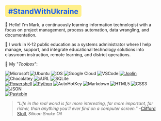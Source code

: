 [![Stand With Ukraine](https://raw.githubusercontent.com/vshymanskyy/StandWithUkraine/main/badges/StandWithUkraine.svg)](https://stand-with-ukraine.pp.ua)

👋 Hello! I'm Mark, a continuously learning information technologist with a focus on project management, process automation, data wrangling, and documentation. 

:school: I work in K-12 public education as a systems administrator where I help manage, support, and integrate educational technology solutions into classroom instruction, remote learning, and district operations. 


🧰 My "_Toolbox_":

![Microsoft](https://img.shields.io/badge/-Microsoft-5E5E5E?logo=microsoft)
![Ubuntu](https://img.shields.io/badge/-Ubuntu-E95420?logo=ubuntu&labelColor=white)
![iOS](https://img.shields.io/badge/-Apple-000000?logo=ios)
![Google Cloud](https://img.shields.io/badge/-Google%20Cloud-4285F4?logo=googlecloud&labelColor=white)
![VSCode](https://img.shields.io/badge/-VSCode-007ACC?logo=visualstudiocode)
[![Joplin](https://img.shields.io/badge/-Joplin-1071D3?logo=joplin)](https://joplinapp.org/)
![Chocolatey](https://img.shields.io/badge/-Chocolatey-80B5E3?logo=chocolatey&labelColor=white)
![cURL](https://img.shields.io/badge/-cURL-073551?logo=curl)
![SQLite](https://img.shields.io/badge/-SQLite-003B57?logo=sqlite)<br>
[![Powershell](https://img.shields.io/badge/-Powershell-5391FE?logo=powershell&labelColor=white)](https://github.com/PowerShell/PowerShell)
[![Python](https://img.shields.io/badge/-Python-3776AB?logo=python&labelColor=white)](https://www.python.org/)
![AutoHotKey](https://img.shields.io/badge/-AutoHotKey-334455?logo=autohotkey)
![Markdown](https://img.shields.io/badge/-Markdown-000000?logo=markdown)
![HTML5](https://img.shields.io/badge/-HTML5-E34F26?logo=html5&labelColor=white)
![CSS3](https://img.shields.io/badge/-CSS3-1572B6?logo=css3)
![JSON](https://img.shields.io/badge/-JSON-000000?logo=json)<br>
[![Pastebin](https://img.shields.io/badge/-Pastebin-02456C?logo=pastebin)](https://pastebin.com/u/mlot)


> “_Life in the real world is far more interesting, far more important, far richer, than anything you'll ever find on a computer screen._” -[Clifford Stoll](https://en.wikipedia.org/wiki/Clifford_Stoll), _Silicon Snake Oil_
